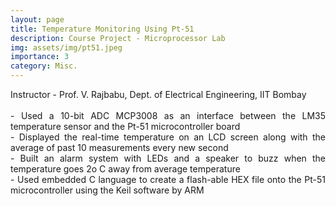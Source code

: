 ```yaml
---
layout: page
title: Temperature Monitoring Using Pt-51 
description: Course Project - Microprocessor Lab
img: assets/img/pt51.jpeg
importance: 3
category: Misc.
---
```


<p align="justify"> Instructor - Prof. V. Rajbabu, Dept. of Electrical Engineering, IIT Bombay <br><br>
- Used a 10-bit ADC MCP3008 as an interface between the LM35 temperature sensor and the Pt-51 microcontroller board <br>
- Displayed the real-time temperature on an LCD screen along with the average of past 10 measurements every new second<br>
- Built an alarm system with LEDs and a speaker to buzz when the temperature goes 2o C away from average temperature<br>
- Used embedded C language to create a flash-able HEX file onto the Pt-51 microcontroller using the Keil software by ARM</p>



